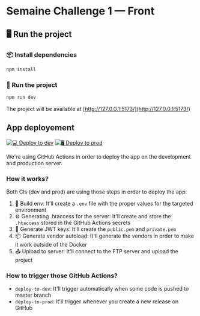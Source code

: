 # Semaine Challenge 1 — Front

## 🖥️ Run the project

### 📦 Install dependencies

```bash
npm install
```

### 🚀 Run the project

```bash
npm run dev
```

The project will be available at [http://127.0.0.1:5173/](http://127.0.0.1:5173/)

## App deployement

[![💻 Deploy to dev](https://github.com/ESGI-MCAMUS/semaine-challenge-1-front/actions/workflows/deploy-developement.yml/badge.svg)](https://github.com/ESGI-MCAMUS/semaine-challenge-1-front/actions/workflows/deploy-developement.yml)
[![🖥️ Deploy to prod](https://github.com/ESGI-MCAMUS/semaine-challenge-1-front/actions/workflows/deploy-production.yml/badge.svg)](https://github.com/ESGI-MCAMUS/semaine-challenge-1-front/actions/workflows/deploy-production.yml)

We're using GitHub Actions in order to deploy the app on the development and production server.

### How it works? 

Both CIs (dev and prod) are using those steps in order to deploy the app:
1. 💾 Build env: It'll create a `.env` file with the proper values for the targeted environment
2. ⚙️ Generating .htaccess for the server: It'll create and store the `.htaccess` stored in the GitHub Actions secrets 
3. 🔑 Generate JWT keys: It'll create the `public.pem` and `private.pem`
4. 📦 Generate vendor autoload: It'll generate the vendors in order to make it work outside of the Docker
5. 📤 Upload to server: It'll connect to the FTP server and upload the project

### How to trigger those GitHub Actions?

- `deploy-to-dev`: It'll trigger automatically when some code is pushed to master branch
- `deploy-to-prod`: It'll trigger whenever you create a new release on GitHub
